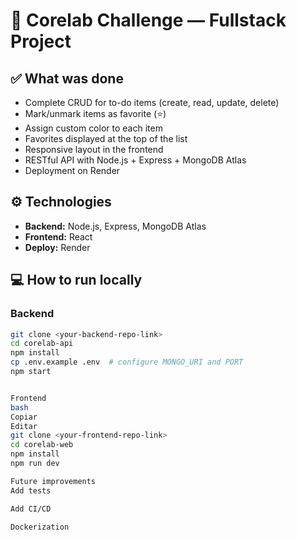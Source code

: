# 🚀 Corelab Challenge — Fullstack Project

## ✅ What was done
- Complete CRUD for to-do items (create, read, update, delete)
- Mark/unmark items as favorite (⭐)
- Assign custom color to each item
- Favorites displayed at the top of the list
- Responsive layout in the frontend
- RESTful API with Node.js + Express + MongoDB Atlas
- Deployment on Render

## ⚙ Technologies
- **Backend:** Node.js, Express, MongoDB Atlas
- **Frontend:** React
- **Deploy:** Render

## 💻 How to run locally

### Backend
```bash
git clone <your-backend-repo-link>
cd corelab-api
npm install
cp .env.example .env  # configure MONGO_URI and PORT
npm start


Frontend
bash
Copiar
Editar
git clone <your-frontend-repo-link>
cd corelab-web
npm install
npm run dev

Future improvements
Add tests

Add CI/CD

Dockerization
